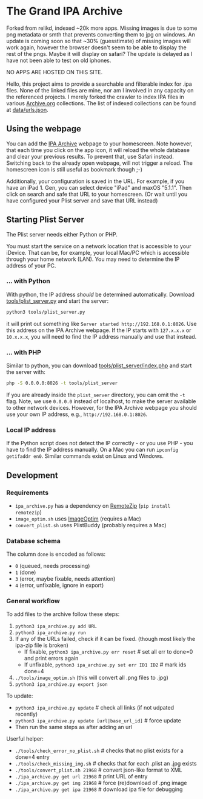 # The Grand IPA Archive

Forked from relikd, indexed ~20k more apps. Missing images is due to some png metadata or smth that prevents converting them to jpg on windows. An update is coming soon so that ~30% (guesstimate) of missing images will work again, however the browser doesn't seem to be able to display the rest of the pngs. Maybe it will display on safari? The update is delayed as I have not been able to test on old iphones. 

NO APPS ARE HOSTED ON THIS SITE. 

Hello, this project aims to provide a searchable and filterable index for .ipa files.
None of the linked files are mine, nor am I involved in any capacity on the referenced projects.
I merely forked the crawler to index IPA files in various [Archive.org](https://archive.org) collections.
The list of indexed collections can be found at [data/urls.json](data/urls.json).


## Using the webpage

You can add the [IPA Archive](https://stuffed18.github.io/ipa-archive-updated/) webpage to your homescreen.
Note however, that each time you click on the app icon, it will reload the whole database and clear your previous results.
To prevent that, use Safari instead.
Switching back to the already open webpage, will not trigger a reload.
The homescreen icon is still useful as bookmark though ;-)

Additionally, your configuration is saved in the URL.
For example, if you have an iPad 1. Gen, you can select device "iPad" and maxOS "5.1.1".
Then click on search and safe that URL to your homescreen.
(Or wait until you have configured your Plist server and save that URL instead)


## Starting Plist Server

The Plist server needs either Python or PHP.

You must start the service on a network location that is accessible to your iDevice.
That can be, for example, your local Mac/PC which is accessible through your home network (LAN).
You may need to determine the IP address of your PC.


### ... with Python

With python, the IP address *should* be determined automatically.
Download [tools/plist_server.py](tools/plist_server.py) and start the server:

```sh
python3 tools/plist_server.py
```

it will print out something like `Server started http://192.168.0.1:8026`.
Use this address on the IPA Archive webpage.
If the IP starts with `127.x.x.x` or `10.x.x.x`, you will need to find the IP address manually and use that instead.


### ... with PHP

Similar to python, you can download [tools/plist_server/index.php](tools/plist_server/index.php) and start the server with:

```sh
php -S 0.0.0.0:8026 -t tools/plist_server
```

If you are already inside the `plist_server` directory, you can omit the `-t` flag.
Note, we use `0.0.0.0` instead of localhost, to make the server available to other network devices.
However, for the IPA Archive webpage you should use your own IP address, e.g., `http://192.168.0.1:8026`.


### Local IP address

If the Python script does not detect the IP correctly - or you use PHP - you have to find the IP address manually.
On a Mac you can run `ipconfig getifaddr en0`.
Similar commands exist on Linux and Windows.


## Development

### Requirements

- `ipa_archive.py` has a dependency on [RemoteZip](https://github.com/gtsystem/python-remotezip) (`pip install remotezip`)
- `image_optim.sh` uses [ImageOptim](https://github.com/ImageOptim/ImageOptim) (requires a Mac)
- `convert_plist.sh` uses PlistBuddy (probably requires a Mac)


### Database schema

The column `done` is encoded as follows:
- `0` (queued, needs processing)
- `1` (done)
- `3` (error, maybe fixable, needs attention)
- `4` (error, unfixable, ignore in export)


### General workflow

To add files to the archive follow these steps:

1. `python3 ipa_archive.py add URL`
2. `python3 ipa_archive.py run`
3. If any of the URLs failed, check if it can be fixed. (though most likely the ipa-zip file is broken)
    - If fixable, `python3 ipa_archive.py err reset` # set all err to done=0 and print errors again
    - If unfixable, `python3 ipa_archive.py set err ID1 ID2` # mark ids done=4
4. `./tools/image_optim.sh` (this will convert all .png files to .jpg)
5. `python3 ipa_archive.py export json`


To update:
- `python3 ipa_archive.py update` # check all links (if not udpated recently)
- `python3 ipa_archive.py update [url|base_url_id]`  # force update
- Then run the same steps as after adding an url


Userful helper:
- `./tools/check_error_no_plist.sh` # checks that no plist exists for a done=4 entry
- `./tools/check_missing_img.sh` # checks that for each .plist an .jpg exists
- `./tools/convert_plist.sh 21968` # convert json-like format to XML
- `./ipa_archive.py get url 21968` # print URL of entry
- `./ipa_archive.py get img 21968` # force (re)download of .png image
- `./ipa_archive.py get ipa 21968` # download ipa file for debugging
